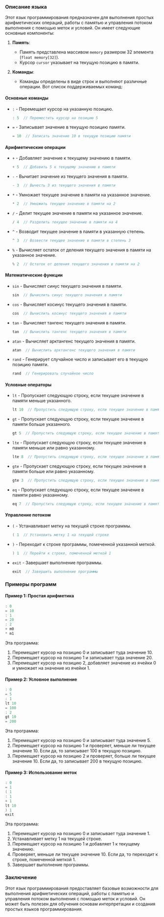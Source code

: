 ### Описание языка

Этот язык программирования предназначен для выполнения простых арифметических операций, работы с памятью и управления потоком выполнения с помощью меток и условий. Он имеет следующие основные компоненты:

1. **Память**:
   - Память представлена массивом `memory` размером 32 элемента (`float memory[32]`).
   - Курсор `cursor` указывает на текущую позицию в памяти.

2. **Команды**:
   - Команды определены в виде строк и выполняют различные операции. Вот список поддерживаемых команд:

#### Основные команды
- `:` - Перемещает курсор на указанную позицию.
  ```cpp
  : 5  // Переместить курсор на позицию 5
  ```

- `=` - Записывает значение в текущую позицию памяти.
  ```cpp
  = 10  // Записать значение 10 в текущую позицию памяти
  ```

#### Арифметические операции
- `+` - Добавляет значение к текущему значению в памяти.
  ```cpp
  + 5  // Добавить 5 к текущему значению в памяти
  ```

- `-` - Вычитает значение из текущего значения в памяти.
  ```cpp
  - 3  // Вычесть 3 из текущего значения в памяти
  ```

- `*` - Умножает текущее значение в памяти на указанное значение.
  ```cpp
  * 2  // Умножить текущее значение в памяти на 2
  ```

- `/` - Делит текущее значение в памяти на указанное значение.
  ```cpp
  / 4  // Разделить текущее значение в памяти на 4
  ```

- `^` - Возводит текущее значение в памяти в указанную степень.
  ```cpp
  ^ 3  // Возвести текущее значение в памяти в степень 3
  ```

- `%` - Вычисляет остаток от деления текущего значения в памяти на указанное значение.
  ```cpp
  % 2  // Остаток от деления текущего значения в памяти на 2
  ```

#### Математические функции
- `sin` - Вычисляет синус текущего значения в памяти.
  ```cpp
  sin  // Вычислить синус текущего значения в памяти
  ```

- `cos` - Вычисляет косинус текущего значения в памяти.
  ```cpp
  cos  // Вычислить косинус текущего значения в памяти
  ```

- `tan` - Вычисляет тангенс текущего значения в памяти.
  ```cpp
  tan  // Вычислить тангенс текущего значения в памяти
  ```

- `atan` - Вычисляет арктангенс текущего значения в памяти.
  ```cpp
  atan  // Вычислить арктангенс текущего значения в памяти
  ```

- `rand` - Генерирует случайное число и записывает его в текущую позицию памяти.
  ```cpp
  rand  // Генерировать случайное число
  ```

#### Условные операторы
- `lt` - Пропускает следующую строку, если текущее значение в памяти меньше указанного.
  ```cpp
  lt 10  // Пропустить следующую строку, если текущее значение в памяти меньше 10
  ```

- `gt` - Пропускает следующую строку, если текущее значение в памяти больше указанного.
  ```cpp
  gt 5  // Пропустить следующую строку, если текущее значение в памяти больше 5
  ```

- `lte` - Пропускает следующую строку, если текущее значение в памяти меньше или равно указанному.
  ```cpp
  lte 8  // Пропустить следующую строку, если текущее значение в памяти меньше или равно 8
  ```

- `gte` - Пропускает следующую строку, если текущее значение в памяти больше или равно указанному.
  ```cpp
  gte 3  // Пропустить следующую строку, если текущее значение в памяти больше или равно 3
  ```

- `eq` - Пропускает следующую строку, если текущее значение в памяти равно указанному.
  ```cpp
  eq 7  // Пропустить следующую строку, если текущее значение в памяти равно 7
  ```

#### Управление потоком
- `(` - Устанавливает метку на текущей строке программы.
  ```cpp
  ( 1  // Установить метку 1 на текущей строке
  ```

- `)` - Переходит к строке программы, помеченной указанной меткой.
  ```cpp
  ) 1  // Перейти к строке, помеченной меткой 1
  ```

- `exit` - Завершает выполнение программы.
  ```cpp
  exit  // Завершить выполнение программы
  ```

### Примеры программ

#### Пример 1: Простая арифметика
```cpp
: 0
= 10
: 1
= 20
: 2
+ m0
* m1
```
Эта программа:
1. Перемещает курсор на позицию 0 и записывает туда значение 10.
2. Перемещает курсор на позицию 1 и записывает туда значение 20.
3. Перемещает курсор на позицию 2, добавляет значение из ячейки 0 и умножает на значение из ячейки 1.

#### Пример 2: Условное выполнение
```cpp
: 0
= 5
: 1
lt 10
= 100
: 2
gt 10
= 200
```
Эта программа:
1. Перемещает курсор на позицию 0 и записывает туда значение 5.
2. Перемещает курсор на позицию 1 и проверяет, меньше ли текущее значение 10. Если да, то записывает 100 в текущую позицию.
3. Перемещает курсор на позицию 2 и проверяет, больше ли текущее значение 10. Если да, то записывает 200 в текущую позицию.

#### Пример 3: Использование меток
```cpp
: 0
= 1
( 1
: 1
+ 1
lt 10
) 1
exit
```
Эта программа:
1. Перемещает курсор на позицию 0 и записывает туда значение 1.
2. Устанавливает метку 1 на текущей строке.
3. Перемещает курсор на позицию 1 и добавляет 1 к текущему значению.
4. Проверяет, меньше ли текущее значение 10. Если да, то переходит к строке, помеченной меткой 1.
5. Завершает выполнение программы.

### Заключение

Этот язык программирования предоставляет базовые возможности для выполнения арифметических операций, работы с памятью и управления потоком выполнения с помощью меток и условий. Он может быть полезен для обучения основам интерпретации и создания простых языков программирования.